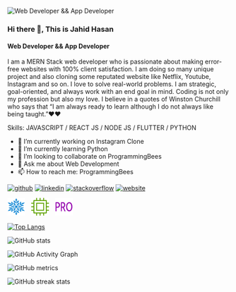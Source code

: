 ![Web Developer && App Developer](https://media-exp1.licdn.com/dms/image/D5603AQHxuCqQKrOyFA/profile-displayphoto-shrink_400_400/0/1635140240939?e=1640822400&v=beta&t=TuNQyFqTuFhQU00cmZ9kFL_qC7mhhY2S2tPZCvLVtFE)

### Hi there 👋, This is Jahid Hasan
#### Web Developer && App Developer

I am a MERN Stack web developer who is passionate about making error-free websites with 100% client satisfaction. I am doing so many unique project and also cloning some reputated website like Netflix, Youtube, Instagram and so on. I love to solve real-world problems. I am strategic, goal-oriented, and always work with an end goal in mind. Coding is not only my profession but also my love. I believe in a quotes of Winston Churchill who says that “I am always ready to learn although I do not always like being taught.”❤❤

Skills: JAVASCRIPT / REACT JS / NODE JS / FLUTTER / PYTHON

- 🔭 I’m currently working on Instagram Clone 
- 🌱 I’m currently learning Python 
- 👯 I’m looking to collaborate on ProgrammingBees 
- 💬 Ask me about Web Development 
- 📫 How to reach me: ProgrammingBees 


[<img src='https://cdn.jsdelivr.net/npm/simple-icons@3.0.1/icons/github.svg' alt='github' height='40'>](https://github.com/https://github.com/ProgrammingBees)  [<img src='https://cdn.jsdelivr.net/npm/simple-icons@3.0.1/icons/linkedin.svg' alt='linkedin' height='40'>](https://www.linkedin.com/in/https://www.linkedin.com/in/jahid-hasan-2327b11aa//)  [<img src='https://cdn.jsdelivr.net/npm/simple-icons@3.0.1/icons/stackoverflow.svg' alt='stackoverflow' height='40'>](https://stackoverflow.com/users/https://stackoverflow.com/users/16985676/programming-bees)  [<img src='https://cdn.jsdelivr.net/npm/simple-icons@3.0.1/icons/icloud.svg' alt='website' height='40'>](https://programmingbees.com)  

<a href='https://archiveprogram.github.com/'><img src='https://raw.githubusercontent.com/acervenky/animated-github-badges/master/assets/acbadge.gif' width='40' height='40'></a> <a href='https://docs.github.com/en/developers'><img src='https://raw.githubusercontent.com/acervenky/animated-github-badges/master/assets/devbadge.gif' width='40' height='40'></a> <a href='https://github.com/pricing'><img src='https://raw.githubusercontent.com/acervenky/animated-github-badges/master/assets/pro.gif' width='40' height='40'></a> 

[![Top Langs](https://github-readme-stats.vercel.app/api/top-langs/?username=https://github.com/ProgrammingBees)](https://github.com/anuraghazra/github-readme-stats)

![GitHub stats](https://github-readme-stats.vercel.app/api?username=https://github.com/ProgrammingBees&show_icons=true&count_private=true)  

![GitHub Activity Graph](https://activity-graph.herokuapp.com/graph?username=https://github.com/ProgrammingBees)  

![GitHub metrics](https://metrics.lecoq.io/https://github.com/ProgrammingBees)  

![GitHub streak stats](https://github-readme-streak-stats.herokuapp.com/?user=https://github.com/ProgrammingBees)  


